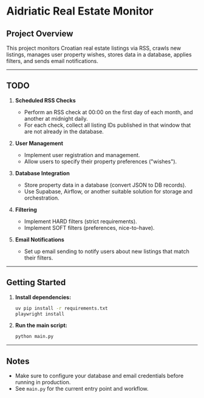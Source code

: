 # Aidriatic Real Estate Monitor

## Project Overview

This project monitors Croatian real estate listings via RSS, crawls new listings, manages user property wishes, stores data in a database, applies filters, and sends email notifications.

---

## TODO

1. **Scheduled RSS Checks**
    - Perform an RSS check at 00:00 on the first day of each month, and another at midnight daily.
    - For each check, collect all listing IDs published in that window that are not already in the database.

2. **User Management**
    - Implement user registration and management.
    - Allow users to specify their property preferences ("wishes").

3. **Database Integration**
    - Store property data in a database (convert JSON to DB records).
    - Use Supabase, Airflow, or another suitable solution for storage and orchestration.

4. **Filtering**
    - Implement HARD filters (strict requirements).
    - Implement SOFT filters (preferences, nice-to-have).

5. **Email Notifications**
    - Set up email sending to notify users about new listings that match their filters.

---

## Getting Started

1. **Install dependencies:**
    ```sh
    uv pip install -r requirements.txt
    playwright install
    ```

2. **Run the main script:**
    ```sh
    python main.py
    ```

---

## Notes

- Make sure to configure your database and email credentials before running in production.
- See `main.py` for the current entry point and workflow.